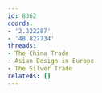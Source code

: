 ```yaml
---
id: 8362
coords:
- '2.222287'
- '48.827734'
threads:
- The China Trade
- Asian Design in Europe
- The Silver Trade
relateds: []
---
```


